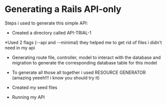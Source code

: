 # Generating a Rails API-only

Steps i used to generate this simple API:

* Created a directory called API-TRIAL-1

*Used 2 flags (--api and --minimal) they helped me to get rid of files i didn't need in my api

* Generating route file, controller, model to interact with the database and migration to generate the corresponding database table for this model

* To generate all those all together i used RESOURCE GENERATOR (amazing yeeeh!!! i know you should try it)

* Created my seed files

* Running my API 
